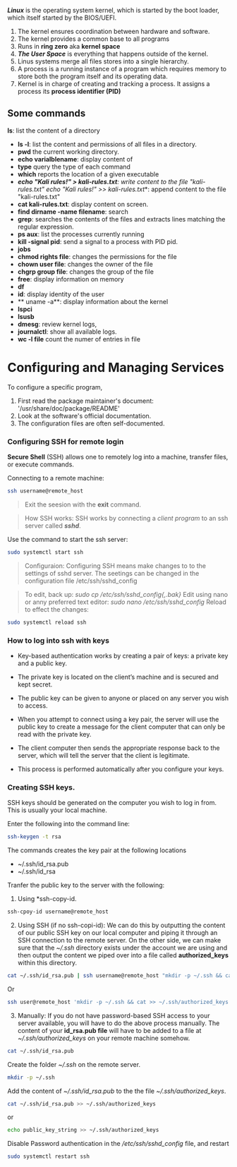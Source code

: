 ***Linux*** is the operating system kernel, which is started by the boot loader, which itself started by the BIOS/UEFI.

1. The kernel ensures coordination between hardware and software.
2. The kernel provides a common base to all programs 
3. Runs in **ring zero** aka **kernel space** 
4. ***The User Space*** is everything that happens outside of the kernel.
5. Linus systems merge all files stores into a single hierarchy.
6. A process is a running instance of a program which requires memory to store both the program itself and its operating data.
7. Kernel is in charge of creating and tracking a process. It assigns a process its **process identifier (PID)**

## Some commands
**ls**: list the content of a directory
- **ls -l**: list the content and permissions of all files in a directory.
- **pwd** the current working directory.
- **echo varialblename**: display content of <varialblename>
- **type** query the type of each command
- **which** reports the location of a given executable
- ***echo "Kali rules!" > kali-rules.txt**: write content to the file "kali-rules.txt"
echo "Kali rules!" >> kali-rules.txt**: append content to the file "kali-rules.txt"
- **cat kali-rules.txt**: display content on screen.
- **find dirname -name filename**: search 
- **grep**:  searches the contents of the files and extracts lines
 matching the regular expression.
- **ps aux**: list the processes currently running 
- **kill -signal pid**: send a signal to a process with PID pid.
- **jobs**
- **chmod rights file**: changes the permissions for the file
- **chown user file**: changes the owner of the file
- **chgrp group file**: changes the group of the file
- **free**: display information on memory
- **df**
- **id**: display identity of the user
- ** uname -a**: display information about the kernel
- **lspci**
- **lsusb**
-  **dmesg**: review kernel logs,
- **journalctl**: show all available logs.
- **wc -l file** count the numer of entries in file


# Configuring and Managing Services
To configure a specific program, 
1. First read the package maintainer's document: '/usr/share/doc/package/README'
2. Look at the software's official documentation.
3. The configuration files are often self-documented.

### Configuring SSH for remote login
**Secure Shell** (SSH) allows one to remotely log into a machine, transfer files, or execute commands.

Connecting to a remote machine: 

```bash
ssh username@remote_host
```
>Exit the seesion with the **exit** command.

>How SSH works: SSH works by connecting a *client program* to an ssh server called ***sshd***. 

Use the command to start the ssh server:
```bash
sudo systemctl start ssh
```

> Configuraion: Configuring SSH means make changes to to the settings of sshd server. The seetings can be changed in the configuration file
>/etc/ssh/sshd_config

> To edit, back up: *sudo cp /etc/ssh/sshd_config{,.bak}*
> Edit using nano or anny preferred text editor: *sudo nano /etc/ssh/sshd_config*
Reload to effect the changes: 
```bash
sudo systemctl reload ssh
```

### How to log into ssh with keys
- Key-based authentication works by creating a pair of keys: a private key and a public key.

- The private key is located on the client’s machine and is secured and kept secret.

- The public key can be given to anyone or placed on any server you wish to access.

- When you attempt to connect using a key pair, the server will use the public key to create a message for the client computer that can only be read with the private key.

- The client computer then sends the appropriate response back to the server, which will tell the server that the client is legitimate.

- This process is performed automatically after you configure your keys.

### Creating SSH keys.
SSH keys should be generated on the computer you wish to log in from. This is usually your local machine.

Enter the following into the command line:
```bash
ssh-keygen -t rsa
```
The commands creates the key pair at the following locations
- ~/.ssh/id_rsa.pub
- ~/.ssh/id_rsa

Tranfer the public key to the server with the following:
1. Using *ssh-copy-id.
```bash
ssh-cpoy-id username@remote_host
```
2. Using SSH (if no ssh-copi-id): We can do this by outputting the content of our public SSH key 
on our local computer and piping it through an SSH connection to the remote server. On the other side, 
we can make sure that the *~/.ssh* directory exists under the account we are using and then output the 
content we piped over into a file called **authorized_keys** within this directory.
```bash
cat ~/.ssh/id_rsa.pub | ssh username@remote_host "mkdir -p ~/.ssh && cat >> ~/.ssh/authorized_keys"
```
Or 
```bash
ssh user@remote_host 'mkdir -p ~/.ssh && cat >> ~/.ssh/authorized_keys' < ~/.ssh/id_rsa.pub
```
3. Manually: If you do not have password-based SSH access to your server available, you will have to do the 
above process manually. The content of your **id_rsa.pub file** will have to be added to a file at 
*~/.ssh/authorized_keys* on your remote machine somehow.
```bash 
cat ~/.ssh/id_rsa.pub
```
Create the folder *~/.ssh* on the remote server.
```bash
mkdir -p ~/.ssh
```
Add the content of *~/.ssh/id_rsa.pub* to the the file *~/.ssh/authorized_keys*.
```bash
cat ~/.ssh/id_rsa.pub >> ~/.ssh/authorized_keys
```
or
```bash 
echo public_key_string >> ~/.ssh/authorized_keys
```

Disable Password authentication in the */etc/ssh/sshd_config* file, and restart
```bash
sudo systemctl restart ssh
```
